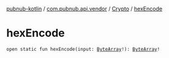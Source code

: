 [pubnub-kotlin](../../index.md) / [com.pubnub.api.vendor](../index.md) / [Crypto](index.md) / [hexEncode](./hex-encode.md)

# hexEncode

`open static fun hexEncode(input: `[`ByteArray`](https://kotlinlang.org/api/latest/jvm/stdlib/kotlin/-byte-array/index.html)`!): `[`ByteArray`](https://kotlinlang.org/api/latest/jvm/stdlib/kotlin/-byte-array/index.html)`!`